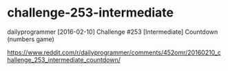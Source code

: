 # challenge-253-intermediate
dailyprogrammer [2016-02-10] Challenge #253 [Intermediate] Countdown (numbers game)

https://www.reddit.com/r/dailyprogrammer/comments/452omr/20160210_challenge_253_intermediate_countdown/
